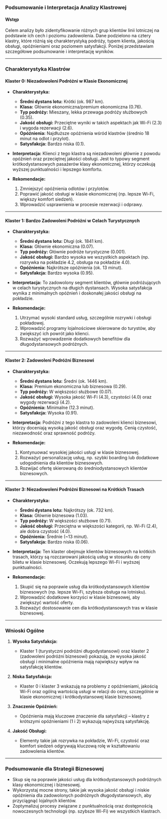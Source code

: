 ### **Podsumowanie i Interpretacja Analizy Klastrowej**

#### **Wstęp**
Celem analizy było zidentyfikowanie różnych grup klientów linii lotniczej na podstawie ich cech i poziomu zadowolenia. Dane podzielono na cztery klastry, które różnią się charakterystyką podróży, typem klienta, jakością obsługi, opóźnieniami oraz poziomem satysfakcji. Poniżej przedstawiam szczegółowe podsumowanie i interpretację wyników.

---

### **Charakterystyka Klastrów**

#### **Klaster 0: Niezadowoleni Podróżni w Klasie Ekonomicznej**
- **Charakterystyka:**
  - **Średni dystans lotu:** Krótki (ok. 987 km).
  - **Klasa:** Głównie ekonomiczna/premium ekonomiczna (0.76).
  - **Typ podróży:** Mieszany, lekka przewaga podróży służbowych (0.35).
  - **Jakość obsługi:** Przeciętne wyniki w takich aspektach jak Wi-Fi (2.3) i wygoda rezerwacji (2.6).
  - **Opóźnienia:** Najdłuższe opóźnienia wśród klastrów (średnio 18 minut na odlot i przylot).
  - **Satysfakcja:** Bardzo niska (0.1).

- **Interpretacja:**
  Klienci z tego klastra są niezadowoleni głównie z powodu opóźnień oraz przeciętnej jakości obsługi. Jest to typowy segment krótkodystansowych pasażerów klasy ekonomicznej, którzy oczekują wyższej punktualności i lepszego komfortu.

- **Rekomendacje:**
  1. Zmniejszyć opóźnienia odlotów i przylotów.
  2. Poprawić jakość obsługi w klasie ekonomicznej (np. lepsze Wi-Fi, większy komfort siedzeń).
  3. Wprowadzić usprawnienia w procesie rezerwacji i odprawy.

---

#### **Klaster 1: Bardzo Zadowoleni Podróżni w Celach Turystycznych**
- **Charakterystyka:**
  - **Średni dystans lotu:** Długi (ok. 1841 km).
  - **Klasa:** Głównie ekonomiczna (0.07).
  - **Typ podróży:** Głównie podróże turystyczne (0.001).
  - **Jakość obsługi:** Bardzo wysoka we wszystkich aspektach (np. rozrywka na pokładzie 4.2, obsługa na pokładzie 4.0).
  - **Opóźnienia:** Najkrótsze opóźnienia (ok. 13 minut).
  - **Satysfakcja:** Bardzo wysoka (0.95).

- **Interpretacja:**
  To zadowolony segment klientów, głównie podróżujących w celach turystycznych na długich dystansach. Wysoka satysfakcja wynika z minimalnych opóźnień i doskonałej jakości obsługi na pokładzie.

- **Rekomendacje:**
  1. Utrzymać wysoki standard usług, szczególnie rozrywki i obsługi pokładowej.
  2. Wprowadzić programy lojalnościowe skierowane do turystów, aby zwiększyć ich powrót jako klienci.
  3. Rozważyć wprowadzenie dodatkowych benefitów dla długodystansowych podróżnych.

---

#### **Klaster 2: Zadowoleni Podróżni Biznesowi**
- **Charakterystyka:**
  - **Średni dystans lotu:** Średni (ok. 1446 km).
  - **Klasa:** Premium ekonomiczna lub biznesowa (0.29).
  - **Typ podróży:** W większości służbowe (0.07).
  - **Jakość obsługi:** Wysoka jakość Wi-Fi (4.3), czystości (4.0) oraz wygody rezerwacji (4.2).
  - **Opóźnienia:** Minimalne (12.3 minut).
  - **Satysfakcja:** Wysoka (0.91).

- **Interpretacja:**
  Podróżni z tego klastra to zadowoleni klienci biznesowi, którzy doceniają wysoką jakość obsługi oraz wygodę. Cenią czystość, niezawodność oraz sprawność podróży.

- **Rekomendacje:**
  1. Kontynuować wysokiej jakości usługi w klasie biznesowej.
  2. Rozważyć personalizację usług, np. szybki boarding lub dodatkowe udogodnienia dla klientów biznesowych.
  3. Rozwijać ofertę skierowaną do średniodystansowych klientów biznesowych.

---

#### **Klaster 3: Niezadowoleni Podróżni Biznesowi na Krótkich Trasach**
- **Charakterystyka:**
  - **Średni dystans lotu:** Najkrótszy (ok. 732 km).
  - **Klasa:** Głównie biznesowa (1.03).
  - **Typ podróży:** W większości służbowe (0.71).
  - **Jakość obsługi:** Przeciętna w większości kategorii, np. Wi-Fi (2.4), ale dobra czystość (4.0).
  - **Opóźnienia:** Średnie (~13 minut).
  - **Satysfakcja:** Bardzo niska (0.06).

- **Interpretacja:**
  Ten klaster obejmuje klientów biznesowych na krótkich trasach, którzy są rozczarowani jakością usług w stosunku do ceny biletu w klasie biznesowej. Oczekują lepszego Wi-Fi i wyższej punktualności.

- **Rekomendacje:**
  1. Skupić się na poprawie usług dla krótkodystansowych klientów biznesowych (np. lepsze Wi-Fi, szybsza obsługa na lotnisku).
  2. Wprowadzić dodatkowe korzyści w klasie biznesowej, aby zwiększyć wartość oferty.
  3. Rozważyć dostosowanie cen dla krótkodystansowych tras w klasie biznesowej.

---

### **Wnioski Ogólne**
1. **Wysoka Satysfakcja:**
   - Klaster 1 (turystyczni podróżni długodystansowi) oraz klaster 2 (zadowoleni podróżni biznesowi) pokazują, że wysoka jakość obsługi i minimalne opóźnienia mają największy wpływ na satysfakcję klientów.

2. **Niska Satysfakcja:**
   - Klaster 0 i klaster 3 wskazują na problemy z opóźnieniami, jakością Wi-Fi oraz ogólną wartością usługi w relacji do ceny, szczególnie w klasie ekonomicznej i krótkodystansowej klasie biznesowej.

3. **Znaczenie Opóźnień:**
   - Opóźnienia mają kluczowe znaczenie dla satysfakcji – klastry z krótszymi opóźnieniami (1 i 2) wykazują najwyższą satysfakcję.

4. **Jakość Obsługi:**
   - Elementy takie jak rozrywka na pokładzie, Wi-Fi, czystość oraz komfort siedzeń odgrywają kluczową rolę w kształtowaniu zadowolenia klientów.

---

### **Podsumowanie dla Strategii Biznesowej**
- Skup się na poprawie jakości usług dla krótkodystansowych podróżnych klasy ekonomicznej i biznesowej.
- Wykorzystaj mocne strony, takie jak wysoka jakość obsługi i niskie opóźnienia dla zadowolonych podróżnych długodystansowych, aby przyciągnąć lojalnych klientów.
- Zoptymalizuj procesy związane z punktualnością oraz dostępnością nowoczesnych technologii (np. szybsze Wi-Fi) we wszystkich klastrach.
